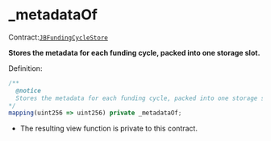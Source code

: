 # \_metadataOf

Contract:[`JBFundingCycleStore`](../)​‌

**Stores the metadata for each funding cycle, packed into one storage slot.**

Definition:

```javascript
/** 
  @notice
  Stores the metadata for each funding cycle, packed into one storage slot.
*/
mapping(uint256 => uint256) private _metadataOf;
```

* The resulting view function is private to this contract.

